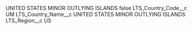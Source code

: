 <?xml version="1.0" encoding="UTF-8"?>
<CustomMetadata xmlns="http://soap.sforce.com/2006/04/metadata" xmlns:xsi="http://www.w3.org/2001/XMLSchema-instance" xmlns:xsd="http://www.w3.org/2001/XMLSchema">
    <label>UNITED STATES MINOR OUTLYING ISLANDS</label>
    <protected>false</protected>
    <values>
        <field>LTS_Country_Code__c</field>
        <value xsi:type="xsd:string">UM</value>
    </values>
    <values>
        <field>LTS_Country_Name__c</field>
        <value xsi:type="xsd:string">UNITED STATES MINOR OUTLYING ISLANDS</value>
    </values>
    <values>
        <field>LTS_Region__c</field>
        <value xsi:type="xsd:string">US</value>
    </values>
</CustomMetadata>
